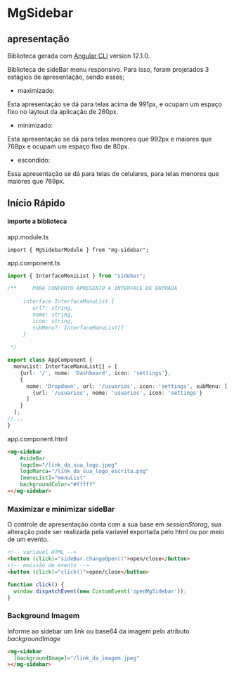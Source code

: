 # MgSidebar

## apresentação

Biblioteca gerada com [Angular CLI](https://github.com/angular/angular-cli) version 12.1.0.

Biblioteca de sideBar menu responsivo. Para isso, foram projetados 3 estágios de apresentação,
sendo esses;

* maximizado:

Esta apresentação se dá para telas acima de 991px, e ocupam um espaço fixo no
laytout da aplicação de 260px.

* minimizado:

Esta apresentação se dá para telas menores que 992px e maiores que 768px e ocupam um espaço fixo de 80px.

* escondido:

Essa apresentação se dá para telas de celulares, para telas menores que
maiores que 769px.



## Início Rápido

#### importe a biblioteca
app.module.ts
```node
import { MgSidebarModule } from "mg-sidebar";
```
app.component.ts
```ts
import { InterfaceMeniList } from "sidebar";

/**     PARA CONFORTO APRESENTO A INTERFACE DE ENTRADA
    
     interface InterfaceManuList {
        url?: string,
        nome: string,
        icon: string,
        subMenu?: InterfaceManuList[]
     }
 
 */

export class AppComponent {
  menuList: InterfaceManuList[] = [
    {url: '/', nome: 'Dashboard', icon: 'settings'},
    {
      nome: 'Dropdown', url: '/usuarios', icon: 'settings', subMenu: [
        {url: '/usuarios', nome: 'usuarios', icon: 'settings'}
      ]
    }
  ];
//...
}
```
app.component.html
```html
<mg-sidebar
    #sideBar
    logoSm="/link_da_sua_logo.jpeg"
    logoMarca="/link_da_sua_logo_escrita.png"
    [menuList]="menuList"
    backgroundColor="#fffff"
></mg-sidebar>
```

### Maximizar e minimizar sideBar

O controle de apresentação conta com a sua base em *sessionStorag*, sua alteração pode
ser realizada pela variavel exportada pelo html ou por meio de um evento.

```html
<!-- variavel HTML -->
<button (click)="sideBar.changeOpen()">open/close</button>
<!-- emissão de evento -->
<button (click)="click()">open/close</button>
```
```ts
function click() {
  window.dispatchEvent(new CustomEvent('openMgSidebar'));
}
```

### Background Imagem

Informe ao sidebar um link ou base64 da imagem pelo atributo *backgroundImage* 

```html
<mg-sidebar
  [backgroundImage]="/link_da_imagem.jpeg"
></mg-sidebar>
```
